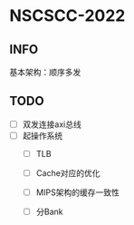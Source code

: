# NSCSCC-2022

## INFO

基本架构：顺序多发



## TODO

- [ ] 双发连接axi总线
- [ ] 起操作系统
  - [ ] TLB
  - [ ] Cache对应的优化
  - [ ] MIPS架构的缓存一致性
  - [ ] 分Bank

